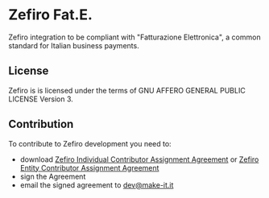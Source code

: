 # Zefiro Fat.E.
Zefiro integration to be compliant with "Fatturazione Elettronica", a common standard for Italian business payments.

## License

Zefiro is is licensed under the terms of GNU AFFERO GENERAL PUBLIC LICENSE Version 3.

## Contribution

To contribute to Zefiro development you need to:
* download [Zefiro Individual Contributor Assignment Agreement](https://github.com/MakeITBologna/zefiro/blob/master/Zefiro-Individual-Contributor-Assignment-Agreement.pdf) or [Zefiro Entity Contributor Assignment Agreement](https://github.com/MakeITBologna/zefiro/blob/master/Zefiro-Entity-Contributor-Assignment-Agreement.pdf)
* sign the Agreement
* email the signed agreement to dev@make-it.it







